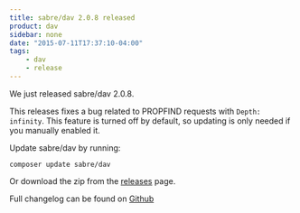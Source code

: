 ```yaml
---
title: sabre/dav 2.0.8 released
product: dav
sidebar: none
date: "2015-07-11T17:37:10-04:00"
tags:
    - dav
    - release
---
```


We just released sabre/dav 2.0.8.

This releases fixes a bug related to PROPFIND requests with `Depth: infinity`.
This feature is turned off by default, so updating is only needed if you
manually enabled it.

Update sabre/dav by running:

    composer update sabre/dav

Or download the zip from the [releases][2] page.

Full changelog can be found on [Github][1]

[1]: https://github.com/sabre-io/dav/blob/2.0.8/ChangeLog.md
[2]: https://github.com/sabre-io/dav/releases
